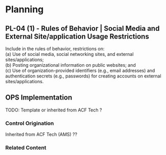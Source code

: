 # Planning
## PL-04 (1) - Rules of Behavior | Social Media and External Site/application Usage Restrictions

Include in the rules of behavior, restrictions on:<br />
(a) Use of social media, social networking sites, and external sites/applications;<br />
(b) Posting organizational information on public websites; and<br />
(c) Use of organization-provided identifiers (e.g., email addresses) and authentication secrets (e.g., passwords) for creating accounts on external sites/applications.

## OPS Implementation

TODO: Template or inherited from ACF Tech ?

### Control Origination

Inherited from ACF Tech (AMS) ??

### Related Content
